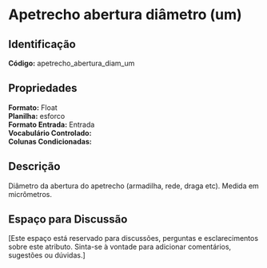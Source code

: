 # Apetrecho abertura diâmetro (um)

## Identificação
**Código:** apetrecho_abertura_diam_um

## Propriedades
**Formato:** Float  
**Planilha:** esforco  
**Formato Entrada:** Entrada  
**Vocabulário Controlado:**   
**Colunas Condicionadas:**   

## Descrição
Diâmetro da abertura do apetrecho (armadilha, rede, draga etc). Medida em micrômetros.

## Espaço para Discussão
[Este espaço está reservado para discussões, perguntas e esclarecimentos sobre este atributo. Sinta-se à vontade para adicionar comentários, sugestões ou dúvidas.]
